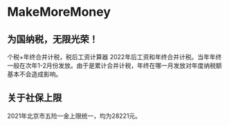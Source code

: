 # MakeMoreMoney
## 为国纳税，无限光荣！
个税+年终合并计税，税后工资计算器
2022年后工资和年终合并计税。当年年终一般在次年1-2月份发放。由于是累计合并计税，年终在哪一月发放对年度纳税额基本不会造成影响。
## 关于社保上限
2021年北京市五险一金上限统一，均为28221元。
